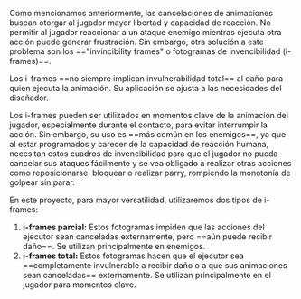 
Como mencionamos anteriormente, las cancelaciones de animaciones buscan otorgar al jugador mayor libertad y capacidad de reacción. No permitir al jugador reaccionar a un ataque enemigo mientras ejecuta otra acción puede generar frustración. Sin embargo, otra solución a este problema son los =="invincibility frames" o fotogramas de invencibilidad (i-frames)==.

Los i-frames ==no siempre implican invulnerabilidad total== al daño para quien ejecuta la animación. Su aplicación se ajusta a las necesidades del diseñador. 

Los i-frames pueden ser utilizados en momentos clave de la animación del jugador, especialmente durante el contacto, para evitar interrumpir la acción. Sin embargo, su uso es ==más común en los enemigos==, ya que al estar programados y carecer de la capacidad de reacción humana, necesitan estos cuadros de invencibilidad para que el jugador no pueda cancelar sus ataques fácilmente y se vea obligado a realizar otras acciones como reposicionarse, bloquear o realizar parry, rompiendo la monotonía de golpear sin parar.

En este proyecto, para mayor versatilidad, utilizaremos dos tipos de i-frames:

1. **i-frames parcial:** Estos fotogramas impiden que las acciones del ejecutor sean canceladas externamente, pero ==aún puede recibir daño==. Se utilizan principalmente en enemigos.
2. **i-frames total:** Estos fotogramas hacen que el ejecutor sea ==completamente invulnerable a recibir daño o a que sus animaciones sean canceladas== externamente. Se utilizan principalmente en el jugador para momentos clave.
